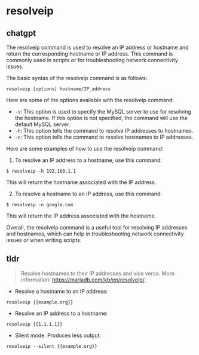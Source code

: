# resolveip 
## chatgpt 
The resolveip command is used to resolve an IP address or hostname and return the corresponding hostname or IP address. This command is commonly used in scripts or for troubleshooting network connectivity issues.

The basic syntax of the resolveip command is as follows:

```
resolveip [options] hostname/IP_address
```

Here are some of the options available with the resolveip command:

- `-s`: This option is used to specify the MySQL server to use for resolving the hostname. If this option is not specified, the command will use the default MySQL server.
- `-h`: This option tells the command to resolve IP addresses to hostnames.
- `-n`: This option tells the command to resolve hostnames to IP addresses.

Here are some examples of how to use the resolveip command:

1. To resolve an IP address to a hostname, use this command:

```
$ resolveip -h 192.168.1.1
```

This will return the hostname associated with the IP address.

2. To resolve a hostname to an IP address, use this command:

```
$ resolveip -n google.com
```

This will return the IP address associated with the hostname.

Overall, the resolveip command is a useful tool for resolving IP addresses and hostnames, which can help in troubleshooting network connectivity issues or when writing scripts. 

## tldr 
 
> Resolve hostnames to their IP addresses and vice versa.
> More information: <https://mariadb.com/kb/en/resolveip/>.

- Resolve a hostname to an IP address:

`resolveip {{example.org}}`

- Resolve an IP address to a hostname:

`resolveip {{1.1.1.1}}`

- Silent mode. Produces less output:

`resolveip --silent {{example.org}}`
